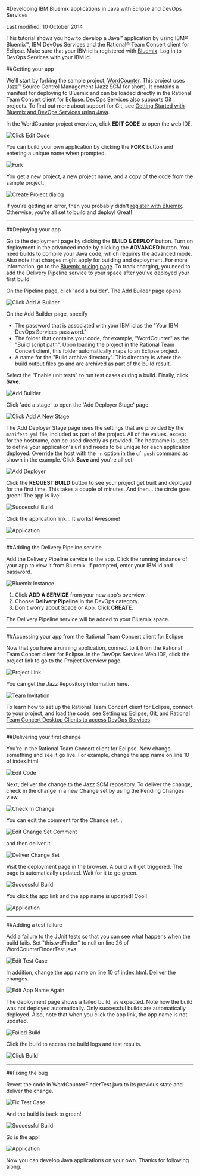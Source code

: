 #Developing IBM Bluemix applications in Java with Eclipse and DevOps Services

Last modified: 10 October 2014

This tutorial shows you how to develop a Java&trade; application by using IBM&reg; Bluemix&trade;, IBM DevOps Services and the Rational&reg; Team Concert client for Eclipse. 
Make sure that your IBM id is registered with [Bluemix](//bluemix.net). Log in to DevOps Services with your IBM id.


##Getting your app

We'll start by forking the sample project, [WordCounter](https://hub.jazz.net/project/pskhadke/WordCounter/overview).
This project uses Jazz&trade; Source Control Management (Jazz SCM for short). It contains a manifest for deploying to Bluemix
and can be loaded directly in the Rational Team Concert client for Eclipse. DevOps Services also supports Git projects. To find out more
about support for Git, see
[Getting Started with Bluemix and DevOps Services using Java](/tutorials/jazzeditorjava).

In the WordCounter project overview, click **EDIT CODE** to
open the web IDE.

![Click Edit Code](/tutorials/jazzrtc/images/click_edit_code.png "Click Edit Code")

You can build your own application by clicking the **FORK** button and entering a unique name when prompted.

![Fork](/tutorials/jazzrtc/images/fork.png "Fork")

You get a new project, a new project name, and a copy of the code from the sample project.

![Create Project dialog](/tutorials/jazzrtc/images/create_project.png "Create Project dialog")

If you're getting an error, then you probably didn't [register with Bluemix](//bluemix.net). Otherwise, you're all set to build and deploy!
Great!

---
##Deploying your app

Go to the deployment page by clicking the **BUILD & DEPLOY** button. Turn on deployment in the advanced mode by clicking the
**ADVANCED** button. You need builds to compile your Java code, which requires the advanced mode. Also note that
charges might apply for building and deployment. For more information, go to the [Bluemix pricing page](https://bluemix.net/#/pricing).
To track charging, you need to add the Delivery Pipeline service to your space after you've deployed your first build.

On the Pipeline page, click 'add a builder'. The Add Builder page opens.

![Click Add A Builder](/tutorials/jazzrtc/images/add_builder.png "Click add a builder")

On the Add Builder page, specify
	
* The password that is associated with your IBM id as the "Your IBM DevOps Services password."
* The folder that contains your code, for example, "WordCounter" as the "Build script path". Upon loading the project in the Rational Team Concert client, this folder
automatically maps to an Eclipse project.
* A name for the "Build archive directory". This directory is where the build output files go and are archived as part of the build result.

Select the "Enable unit tests" to run test cases during a build. Finally, click **Save**.

![Add Builder](/tutorials/jazzrtc/images/configure_builder.png "Add Builder")

Click 'add a stage' to open the 'Add Deployer Stage' page.

![Click Add A New Stage](/tutorials/jazzrtc/images/add_deployer.png "Click add a new stage")

The Add Deployer Stage page uses the settings that are provided by the `manifest.yml` file, included as part of the project. All of the values,
except for the hostname, can be used directly as provided. The hostname is used to define your application's url and needs
to be unique for each application deployed. Override the host with the `-n` option in the `cf push` command as shown in the example.
Click **Save** and you're all set!

![Add Deployer](/tutorials/jazzrtc/images/configure_deployer.png "Add Deployer")

Click the **REQUEST BUILD** button to see your project get built and deployed for the first time. This takes a couple of
minutes. And then... the circle goes green! The app is live!

![Successful Build](/tutorials/jazzrtc/images/build1_success.png "Successful Build")

Click the application link... It works! Awesome!

![Application](/tutorials/jazzrtc/images/app.png "Application")

---
##Adding the Delivery Pipeline service

Add the Delivery Pipeline service to the app. Click the running instance of your app to view it from Bluemix. If prompted, enter your IBM id and password. 

![Bluemix Instance](/tutorials/jazzrtc/images/running_instance.png "Bluemix Instance")

1. Click **ADD A SERVICE** from your new app's overview.
2. Choose **Delivery Pipeline** in the DevOps category.
3. Don't worry about Space or App. Click **CREATE**.

The Delivery Pipeline service will be added to your Bluemix space. 

---
##Accessing your app from the Rational Team Concert client for Eclipse

Now that you have a running application, connect to it from the Rational Team Concert client for Eclipse. In the DevOps Services Web IDE, click the project link to go to the Project Overview page. 

![Project Link](/tutorials/jazzrtc/images/project_link.png "Project Link")

You can get the Jazz Repository information here. 

![Team Invitation](/tutorials/jazzrtc/images/team_invite.png "Team Invitation")

To learn how to set up the Rational Team Concert client for Eclipse, connect to your project, and load the code, see [Setting up Eclipse, Git, and Rational Team Concert Desktop Clients to access DevOps Services](/tutorials/clients#working_with_a_jazz_scm_project).

---
##Delivering your first change

You're in the Rational Team Concert client for Eclipse. Now change something and see it go live. For example, change the app name on
line 10 of index.html.

![Edit Code](/tutorials/jazzrtc/images/edit_code.png "Edit Code")

Next, deliver the change to the Jazz SCM repository. To deliver the change, check in the change in a new Change set
by using the Pending Changes view.

![Check In Change](/tutorials/jazzrtc/images/checkin.png "Check In Change")

You can edit the comment for the Change set...

![Edit Change Set Comment](/tutorials/jazzrtc/images/edit_comment.png "Edit Change Set Comment")

and then deliver it. 

![Deliver Change Set](/tutorials/jazzrtc/images/deliver.png "Deliver Change Set")

Visit the deployment page in the browser. A build will get triggered. The page is automatically updated. Wait for
it to go green.

![Successful Build](/tutorials/jazzrtc/images/build2_success.png "Successful Build")

You click the app link and the app name is updated! Cool!

![Application](/tutorials/jazzrtc/images/app2.png "Application") 

---
##Adding a test failure

Add a failure to the JUnit tests so that you can see what happens when the build fails. Set "this.wcFinder" to null
on line 26 of WordCounterFinderTest.java.

![Edit Test Case](/tutorials/jazzrtc/images/edit_testcase.png "Edit Test Case")

In addition, change the app name on line 10 of index.html. Deliver the changes.

![Edit App Name Again](/tutorials/jazzrtc/images/edit_code_2.png "Edit App Name Again")

The deployment page shows a failed build, as expected. Note how the build was not deployed automatically. Only successful
builds are automatically deployed. Also, note that when you click the app link, the app name is not updated. 

![Failed Build](/tutorials/jazzrtc/images/build3_failure.png "Failed Build")

Click the build to access the build logs and test results.

![Click Build](/tutorials/jazzrtc/images/build_log.png "Click Build")

---
##Fixing the bug

Revert the code in WordCounterFinderTest.java to its previous state and deliver the change.

![Fix Test Case](/tutorials/jazzrtc/images/fix_testcase.png "Fix Test Case")

And the build is back to green! 

![Successful Build](/tutorials/jazzrtc/images/build4_success.png "Successful Build")

So is the app!

![Application](/tutorials/jazzrtc/images/app3.png "Application")
						
Now you can develop Java applications on your own. Thanks for following along.
